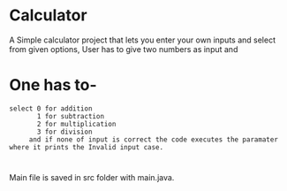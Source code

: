 # Calculator

A Simple calculator project that lets you enter your own inputs and select from given options,
User has to give two numbers as input and 
# One has to-
    select 0 for addition
           1 for subtraction
           2 for multiplication
           3 for division
         and if none of input is correct the code executes the paramater where it prints the Invalid input case.
#

Main file is saved in src folder with main.java.
